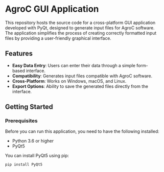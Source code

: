 # AgroC GUI Application

This repository hosts the source code for a cross-platform GUI application developed with PyQt, designed to generate input files for AgroC software. The application simplifies the process of creating correctly formatted input files by providing a user-friendly graphical interface.

## Features

- **Easy Data Entry**: Users can enter their data through a simple form-based interface.
- **Compatibility**: Generates input files compatible with AgroC software.
- **Cross-Platform**: Works on Windows, macOS, and Linux.
- **Export Options**: Ability to save the generated files directly from the interface.

## Getting Started

### Prerequisites

Before you can run this application, you need to have the following installed:

- Python 3.6 or higher
- PyQt5

You can install PyQt5 using pip:

```bash
pip install PyQt5
